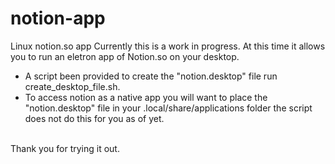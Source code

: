 # notion-app
Linux notion.so app
Currently this is a work in progress. At this time it allows you to run an eletron app of Notion.so on your desktop.
* A script been provided to create the "notion.desktop" file run create_desktop_file.sh.
* To access notion as a native app you will want to place the "notion.desktop" file in your 
.local/share/applications folder the script does not do this for you as of yet.
<br>
Thank you for trying it out.
